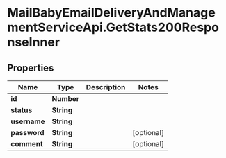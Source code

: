# MailBabyEmailDeliveryAndManagementServiceApi.GetStats200ResponseInner

## Properties

Name | Type | Description | Notes
------------ | ------------- | ------------- | -------------
**id** | **Number** |  | 
**status** | **String** |  | 
**username** | **String** |  | 
**password** | **String** |  | [optional] 
**comment** | **String** |  | [optional] 


